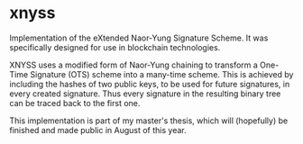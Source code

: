 # xnyss
Implementation of the eXtended Naor-Yung Signature Scheme. It was specifically 
designed for use in blockchain technologies.

XNYSS uses a modified form of Naor-Yung chaining to transform a One-Time 
Signature (OTS) scheme into a many-time scheme. This is achieved by including 
the hashes of two public keys, to be used for future signatures, in every 
created signature. Thus every signature in the resulting binary tree can be 
traced back to the first one.

This implementation is part of my master's thesis, which will (hopefully) be 
finished and made public in August of this year.
